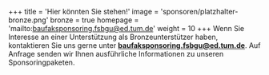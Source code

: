 +++
title = 'Hier könnten Sie stehen!'
image = 'sponsoren/platzhalter-bronze.png'
bronze = true
homepage = 'mailto:baufaksponsoring.fsbgu@ed.tum.de'
weight = 10
+++
Wenn Sie Interesse an einer Unterstützung als Bronzeunterstützer haben, kontaktieren Sie uns gerne unter **[baufaksponsoring.fsbgu@ed.tum.de](mailto:baufaksponsoring.fsbgu@ed.tum.de)**. Auf Anfrage senden wir Ihnen ausführliche Informationen zu unseren Sponsoringpaketen.